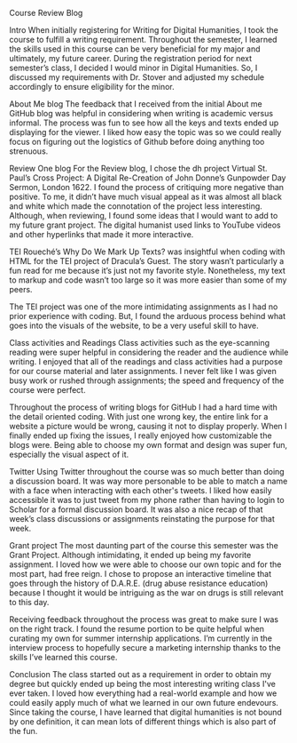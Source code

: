 Course Review Blog

Intro
When initially registering for Writing for Digital Humanities, I took the course to fulfill a writing requirement. Throughout the semester, I learned the skills used in this course can be very beneficial for my major and ultimately, my future career. During the registration period for next semester’s class, I decided I would minor in Digital Humanities. So, I discussed my requirements with Dr. Stover and adjusted my schedule accordingly to ensure eligibility for the minor.

About Me blog
The feedback that I received from the initial About me GitHub blog was helpful in considering when writing is academic versus informal. The process was fun to see how all the keys and texts ended up displaying for the viewer. I liked how easy the topic was so we could really focus on figuring out the logistics of Github before doing anything too strenuous. 

Review One blog
For the Review blog, I chose the dh project Virtual St. Paul’s Cross Project: A Digital Re-Creation of John Donne’s Gunpowder Day Sermon, London 1622. I found the process of critiquing more negative than positive. To me, it didn’t have much visual appeal as it was almost all black and white which made the connotation of the project less interesting. Although, when reviewing, I found some ideas that I would want to add to my future grant project. The digital humanist used links to YouTube videos and other hyperlinks that made it more interactive.

TEI
Roueché’s Why Do We Mark Up Texts? was insightful when coding with HTML for the TEI project of Dracula’s Guest. The story wasn’t particularly a fun read for me because it’s just not my favorite style. Nonetheless, my text to markup and code wasn’t too large so it was more easier than some of my peers. 

The TEI project was one of the more intimidating assignments as I had no prior experience with coding. But, I found the arduous process behind what goes into the visuals of the website, to be a very useful skill to have.

Class activities and Readings
Class activities such as the eye-scanning reading were super helpful in considering the reader and the audience while writing. I enjoyed that all of the readings and class activities had a purpose for our course material and later assignments. I never felt like I was given busy work or rushed through assignments; the speed and frequency of the course were perfect.

Throughout the process of writing blogs for GitHub I had a hard time with the detail oriented coding. With just one wrong key, the entire link for a website a picture would be wrong, causing it not to display properly. When I finally ended up fixing the issues, I really enjoyed how customizable the blogs were. Being able to choose my own format and design was super fun, especially the visual aspect of it.

Twitter
Using Twitter throughout the course was so much better than doing a discussion board. It was way more personable to be able to match a name with a face when interacting with each other's tweets. I liked how easily accessible it was to just tweet from my phone rather than having to login to Scholar for a formal discussion board. It was also a nice recap of that week’s class discussions or assignments reinstating the purpose for that week.

Grant project
The most daunting part of the course this semester was the Grant Project. Although intimidating, it ended up being my favorite assignment. I loved how we were able to choose our own topic and for the most part, had free reign. I chose to propose an interactive timeline that goes through the history of D.A.R.E. (drug abuse resistance education) because I thought it would be intriguing as the war on drugs is still relevant to this day.

Receiving feedback throughout the process was great to make sure I was on the right track. I found the resume portion to be quite helpful when curating my own for summer internship applications. I’m currently in the interview process to hopefully secure a marketing internship thanks to the skills I’ve learned this course.

Conclusion
The class started out as a requirement in order to obtain my degree but quickly ended up being the most interesting writing class I've ever taken. I loved how everything had a real-world example and how we could easily apply much of what we learned in our own future endevours. Since taking the course, I have learned that digital humanities is not bound by one definition, it can mean lots of different things which is also part of the fun.
